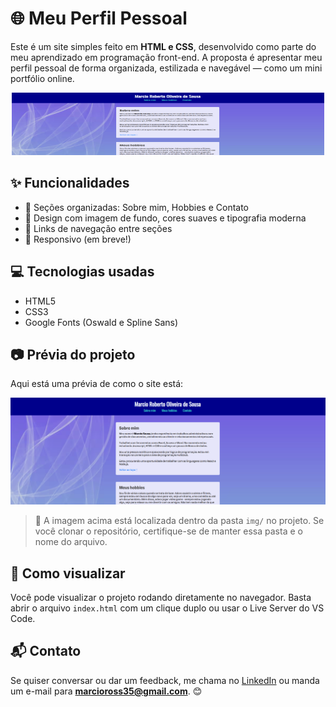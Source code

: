 # 🌐 Meu Perfil Pessoal

Este é um site simples feito em **HTML e CSS**, desenvolvido como parte do meu aprendizado em programação front-end. A proposta é apresentar meu perfil pessoal de forma organizada, estilizada e navegável — como um mini portfólio online.

<p align="center">
  <img src="img/CapturaTela.png" alt="Game" width="500" height="100"/>
</p>

## ✨ Funcionalidades

- 📌 Seções organizadas: Sobre mim, Hobbies e Contato
- 🎨 Design com imagem de fundo, cores suaves e tipografia moderna
- 🔗 Links de navegação entre seções
- 📱 Responsivo (em breve!)

## 💻 Tecnologias usadas

- HTML5
- CSS3
- Google Fonts (Oswald e Spline Sans)

## 📷 Prévia do projeto

Aqui está uma prévia de como o site está:

![Visual do site](img/Captura%20de%20tela.png)

> 📌 A imagem acima está localizada dentro da pasta `img/` no projeto. Se você clonar o repositório, certifique-se de manter essa pasta e o nome do arquivo.

## 🚀 Como visualizar

Você pode visualizar o projeto rodando diretamente no navegador. Basta abrir o arquivo `index.html` com um clique duplo ou usar o Live Server do VS Code.

## 📬 Contato

Se quiser conversar ou dar um feedback, me chama no [LinkedIn](https://linkedin.com/in/marciosousa77) ou manda um e-mail para **marcioross35@gmail.com**. 😊
